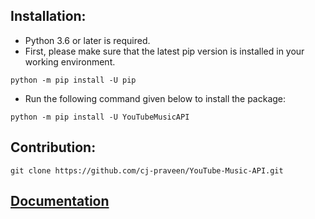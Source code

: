 ## Installation:
- Python 3.6 or later is required.
- First, please make sure that the latest pip version is installed in your working environment.
```
python -m pip install -U pip
```
- Run the following command given below to install the package:
```
python -m pip install -U YouTubeMusicAPI
```

## Contribution:
```
git clone https://github.com/cj-praveen/YouTube-Music-API.git
```

## [Documentation](https://youtube-music-api.readthedocs.io/en/latest/)

